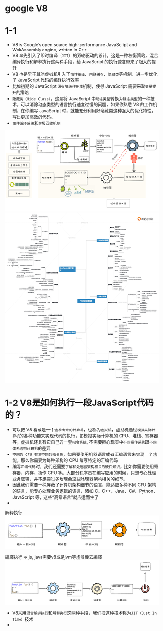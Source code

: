 # google V8

# 1-1
- V8 is Google’s open source high-performance JavaScript and WebAssembly engine, written in C++
- V8 率先引入了即时编译（`JIT`）的双轮驱动的设计，这是一种权衡策略，混合编译执行和解释执行这两种手段，给 JavaScript 的执行速度带来了极大的提升 
- V8 也是早于其他虚拟机引入了`惰性编译`、`内联缓存`、`隐藏类`等机制，进一步优化了 JavaScript 代码的编译执行效率
- 比如初期的 JavaScript `没有块级作用域`机制，使得 JavaScript 需要采取`变量提升`的策略
- `隐藏类（Hide Class）`，这是将 JavaScript 中`动态类型`转换为`静态类型`的一种技术，可以消除动态类型的语言执行速度过慢的问题，如果你熟悉 V8 的工作机制，在你编写 JavaScript 时，就能充分利用好隐藏类这种强大的优化特性，写出更加高效的代码。
- `事件循环系统`和`垃圾回收机制`


![V8 的编译流水线](./images/01.jpg)
![V8系統生態](./images/02.jpg)


# 1-2 V8是如何执行一段JavaScript代码的？

- 可以把 V8 看成是一个`虚构出来的计算机`，也称为`虚拟机`，虚拟机通过`模拟实际计算机`的各种功能来实现代码的执行，如模拟实际计算机的 CPU、堆栈、寄存器等，虚拟机还具有它自己的一套`指令系统`, 不需要担心现实中`不同操作系统`跟`不同体系结构计算机`的差异
- `不同的 CPU 有着不同的指令集`，如果要使用机器语言或者汇编语言来实现一个功能，那么你需要为每种架构的 CPU 编写特定的汇编代码
- 编写`汇编代码`时，我们还需要`了解和处理器架构相关的硬件知识`，比如你需要使用寄存器、内存、操作 CPU 等。大部分程序员在编写应用的时候，只想专心处理业务逻辑，并不想要过多地理会这些处理器架构相关的细节。
- 因此我们需要一种屏蔽了计算机架构细节的语言，能适应多种不同 CPU 架构的语言，能专心处理业务逻辑的语言，诸如 C、C++、Java、C#、Python、JavaScript 等，这些“高级语言”就应运而生了
- 


解释执行
![解释执行](./images/03.jpg)  

編譯执行 => js, java需要v8或是jvm等虛擬機去編譯
![編譯执行](./images/04.jpg)  

- V8采用`混合编译执行`和`解释执行`这两种手段，我们把这种技术称为`JIT（Just In Time）`技术
- 